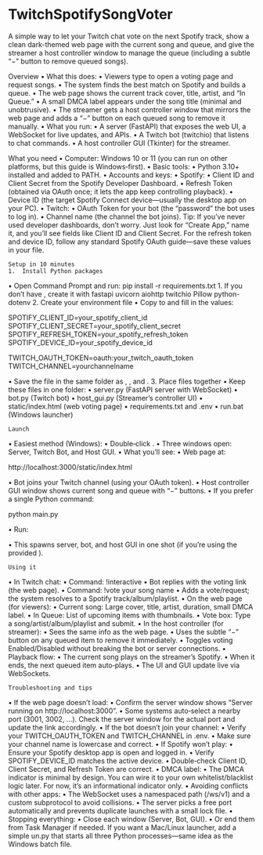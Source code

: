 # TwitchSpotifySongVoter
A simple way to let your Twitch chat vote on the next Spotify track, show a clean dark-themed web page with the current song and queue, and give the streamer a host controller window to manage the queue (including a subtle “−” button to remove queued songs).

Overview
• 	What this does:
• 	Viewers type  to open a voting page and request songs.
• 	The system finds the best match on Spotify and builds a queue.
• 	The web page shows the current track cover, title, artist, and “In Queue.”
• 	A small DMCA label appears under the song title (minimal and unobtrusive).
• 	The streamer gets a host controller window that mirrors the web page and adds a “−” button on each queued song to remove it manually.
• 	What you run:
• 	A server (FastAPI) that exposes the web UI, a WebSocket for live updates, and APIs.
• 	A Twitch bot (twitchio) that listens to chat commands.
• 	A host controller GUI (Tkinter) for the streamer.

What you need
• 	Computer: Windows 10 or 11 (you can run on other platforms, but this guide is Windows‑first).
• 	Basic tools:
• 	Python 3.10+ installed and added to PATH.
• 	Accounts and keys:
• 	Spotify:
• 	Client ID and Client Secret from the Spotify Developer Dashboard.
• 	Refresh Token (obtained via OAuth once; it lets the app keep controlling playback).
• 	Device ID (the target Spotify Connect device—usually the desktop app on your PC).
• 	Twitch:
• 	OAuth Token for your bot (the “password” the bot uses to log in).
• 	Channel name (the channel the bot joins).
Tip: If you’ve never used developer dashboards, don’t worry. Just look for “Create App,” name it, and you’ll see fields like Client ID and Client Secret. For the refresh token and device ID, follow any standard Spotify OAuth guide—save these values in your  file.

	Setup in 10 minutes
	1. 	Install Python packages
• 	Open Command Prompt and run:
pip install -r requirements.txt
	1. 	If you don’t have , create it with
fastapi
uvicorn
aiohttp
twitchio
Pillow
python-dotenv
	2. 	Create your environment file
• 	Copy  to  and fill in the values:

SPOTIFY_CLIENT_ID=your_spotify_client_id
SPOTIFY_CLIENT_SECRET=your_spotify_client_secret
SPOTIFY_REFRESH_TOKEN=your_spotify_refresh_token
SPOTIFY_DEVICE_ID=your_spotify_device_id

TWITCH_OAUTH_TOKEN=oauth:your_twitch_oauth_token
TWITCH_CHANNEL=yourchannelname

• 	Save the file in the same folder as , , and .
	3. 	Place files together
• 	Keep these files in one folder:
• 	server.py (FastAPI server with WebSocket)
• 	bot.py (Twitch bot)
• 	host_gui.py (Streamer’s controller UI)
• 	static/index.html (web voting page)
• 	requirements.txt and .env
• 	run.bat (Windows launcher)

	Launch
• 	Easiest method (Windows):
• 	Double‑click .
• 	Three windows open: Server, Twitch Bot, and Host GUI.
• 	What you’ll see:
• 	Web page at:

http://localhost:3000/static/index.html

• 	Bot joins your Twitch channel (using your OAuth token).
• 	Host controller GUI window shows current song and queue with “−” buttons.
• 	If you prefer a single Python command:

python main.py


• 	Run:

• 	This spawns server, bot, and host GUI in one shot (if you’re using the provided ).

	Using it
• 	In Twitch chat:
• 	Command: !interactive
• 	Bot replies with the voting link (the web page).
• 	Command: !vote your song name
• 	Adds a vote/request; the system resolves to a Spotify track/album/playlist.
• 	On the web page (for viewers):
• 	Current song: Large cover, title, artist, duration, small DMCA label.
• 	In Queue: List of upcoming items with thumbnails.
• 	Vote box: Type a song/artist/album/playlist and submit.
• 	In the host controller (for streamer):
• 	Sees the same info as the web page.
• 	Uses the subtle “−” button on any queued item to remove it immediately.
• 	Toggles voting Enabled/Disabled without breaking the bot or server connections.
• 	Playback flow:
• 	The current song plays on the streamer’s Spotify.
• 	When it ends, the next queued item auto‑plays.
• 	The UI and GUI update live via WebSockets.

	Troubleshooting and tips
• 	If the web page doesn’t load:
• 	Confirm the server window shows “Server running on http://localhost:3000”.
• 	Some systems auto‑select a nearby port (3001, 3002, …). Check the server window for the actual port and update the link accordingly.
• 	If the bot doesn’t join your channel:
• 	Verify your TWITCH_OAUTH_TOKEN and TWITCH_CHANNEL in .env.
• 	Make sure your channel name is lowercase and correct.
• 	If Spotify won’t play:
• 	Ensure your Spotify desktop app is open and logged in.
• 	Verify SPOTIFY_DEVICE_ID matches the active device.
• 	Double‑check Client ID, Client Secret, and Refresh Token are correct.
• 	DMCA label:
• 	The DMCA indicator is minimal by design. You can wire it to your own whitelist/blacklist logic later. For now, it’s an informational indicator only.
• 	Avoiding conflicts with other apps:
• 	The WebSocket uses a namespaced path (/ws/v1) and a custom subprotocol to avoid collisions.
• 	The server picks a free port automatically and prevents duplicate launches with a small lock file.
• 	Stopping everything:
• 	Close each window (Server, Bot, GUI).
• 	Or end them from Task Manager if needed.
If you want a Mac/Linux launcher, add a simple un.py that starts all three Python processes—same idea as the Windows batch file.
